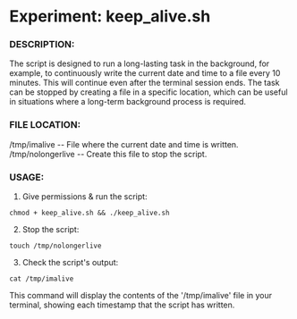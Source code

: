 
Experiment: keep_alive.sh
==============================================

### DESCRIPTION:
The script is designed to run a long-lasting task in the background, for example, to continuously write the current date and time to a file every 10 minutes. This will continue even after the terminal session ends. The task can be stopped by creating a file in a specific location, which can be useful in situations where a long-term background process is required.
### FILE LOCATION:
/tmp/imalive  -- File where the current date and time is written.
/tmp/nolongerlive -- Create this file to stop the script.

### USAGE:

1. Give permissions & run the script:

`chmod + keep_alive.sh && ./keep_alive.sh`

2. Stop the script:

  `touch /tmp/nolongerlive`

3. Check the script's output:

 `cat /tmp/imalive`

This command will display the contents of the '/tmp/imalive' file in your terminal, showing each timestamp that the script has written.
